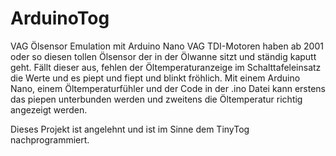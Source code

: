 # ArduinoTog
VAG Ölsensor Emulation mit Arduino Nano
VAG TDI-Motoren haben ab 2001 oder so diesen tollen Ölsensor der in der Ölwanne sitzt und ständig kaputt geht.
Fällt dieser aus, fehlen der Öltemperaturanzeige im Schalttafeleinsatz die Werte und es piept und fiept und blinkt fröhlich.
Mit einem Arduino Nano, einem Öltemperaturfühler und der Code in der .ino Datei kann erstens das piepen unterbunden werden und zweitens die Öltemperatur richtig angezeigt werden.

Dieses Projekt ist angelehnt und ist im Sinne dem TinyTog nachprogrammiert.
